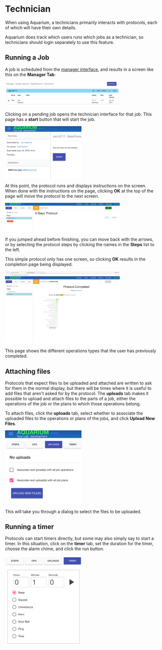 # Technician

When using Aquarium, a technicians primarily interacts with protocols, each of which will have their own details.

Aquarium does track which users runs which jobs as a technician, so technicians should login separately to use this feature.

## Running a Job

A job is scheduled from the <a href='#' onclick="select('Lab Management', 'Managing Jobs')">manager interface</a>,
and results in a screen like this on the **Manager Tab**:

<div style="width:75%">
  <img src="docs/technician/images/scheduled-job.png"
       alt="the manager view showing a scheduled job">
</div>

Clicking on a pending job opens the technician interface for that job.
This page has a **start** button that will start the job.

<div style="width:50%">
  <img src="docs/technician/images/technician-start.png"
       alt="the technician view showing how to start a scheduled job">
</div>

At this point, the protocol runs and displays instructions on the screen.
When done with the instructions on the page, clicking **OK** at the top of the page will move the protocol to the next screen.

<div style="width:75%">
  <img src="docs/technician/images/running-job.png"
       alt="the technician view showing a protocol step">
</div>

If you jumped ahead before finishing, you can move back with the arrows, or by selecting the protocol steps by clicking the names in the **Steps** list to the left.

This simple protocol only has one screen, so clicking **OK** results in the completion page being displayed.

<div style="width:75%">
  <img src="docs/technician/images/complete-protocol.png"
       alt="the technician view showing a protocol step">
</div>

This page shows the different operations types that the user has previously completed.

## Attaching files

Protocols that expect files to be uploaded and attached are written to ask for them in the normal display, but there will be times where it is useful to add files that aren't asked for by the protocol.
The **uploads** tab makes it possible to upload and attach files to the parts of a job, either the operations of the job or the plans to which those operations belong.

To attach files, click the **uploads** tab, select whether to associate the uploaded files to the operations or plans of the jobs, and click **Upload New Files**.

<div style="width:50%">
  <img src="docs/technician/images/uploads-list.png"
       alt="the technician upload tab allows adding files to a job or operations">
</div>

This will take you through a dialog to select the files to be uploaded.

## Running a timer

Protocols can start timers directly, but some may also simply say to start a timer.
In this situation, click on the **timer** tab, set the duration for the timer, choose the alarm chime, and click the run button.

<div style="width:50%">
  <img src="docs/technician/images/timer.png"
       alt="the technician timer tab allows timing a task or delay">
</div>
